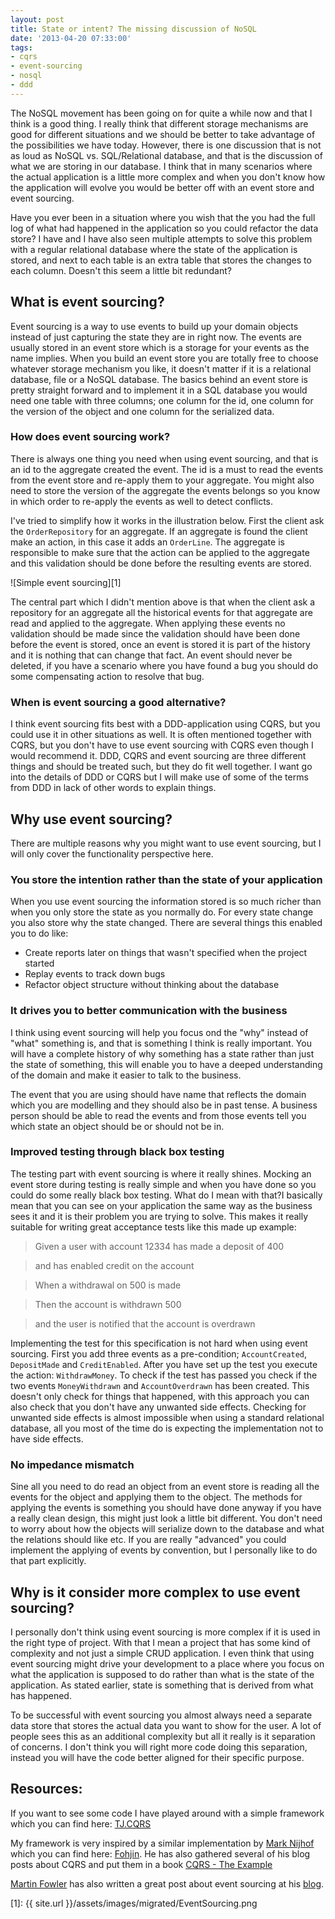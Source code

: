 ```yaml
---
layout: post
title: State or intent? The missing discussion of NoSQL
date: '2013-04-20 07:33:00'
tags:
- cqrs
- event-sourcing
- nosql
- ddd
---
```


The NoSQL movement has been going on for quite a while now and that I think is a good thing. I really think that different storage mechanisms are good for different situations and we should be better to take advantage of the possibilities we have today. However, there is one discussion that is not as loud as NoSQL vs. SQL/Relational database, and that is the discussion of what we are storing in our database. I think that in many scenarios where the actual application is a little more complex and when you don't know how the application will evolve you would be better off with an event store and event sourcing.

Have you ever been in a situation where you wish that the you had the full log of what had happened in the application so you could refactor the data store? I have and I have also seen multiple attempts to solve this problem with a regular relational database where the state of the application is stored, and next to each table is an extra table that stores the changes to each column. Doesn't this seem a little bit redundant?

## What is event sourcing?
Event sourcing is a way to use events to build up your domain objects instead of just capturing the state they are in right now. The events are usually stored in an event store which is a storage for your events as the name implies. When you build an event store you are totally free to choose whatever storage mechanism you like, it doesn't matter if it is a relational database, file or a NoSQL database. The basics behind an event store is pretty straight forward and to implement it in a SQL database you would need one table with three columns; one column for the id, one column for the version of the object and one column for the serialized data.

### How does event sourcing work?
There is always one thing you need when using event sourcing, and that is an id to the aggregate created the event. The id is a must to read the events from the event store and re-apply them to your aggregate. You might also need to store the version of the aggregate the events belongs so you know in which order to re-apply the events as well to detect conflicts.

I've tried to simplify how it works in the illustration below. First the client ask the `OrderRepository` for an aggregate. If an aggregate is found the client make an action, in this case it adds an `OrderLine`. The aggregate is responsible to make sure that the action can be applied to the aggregate and this validation should be done before the resulting events are stored.

![Simple event sourcing][1]

The central part which I didn't mention above is that when the client ask a repository for an aggregate all the historical events for that aggregate are read and applied to the aggregate. When applying these events no validation should be made since the validation should have been done before the event is stored, once an event is stored it is part of the history and it is nothing that can change that fact. An event should never be deleted, if you have a scenario where you have found a bug you should do some compensating action to resolve that bug.

### When is event sourcing a good alternative?
I think event sourcing fits best with a DDD-application using CQRS, but you could use it in other situations as well. It is often mentioned together with CQRS, but you don't have to use event sourcing with CQRS even though I would recommend it. DDD, CQRS and event sourcing are three different things and should be treated such, but they do fit well together. I want go into the details of DDD or CQRS but I will make use of some of the terms from DDD in lack of other words to explain things.

## Why use event sourcing?
There are multiple reasons why you might want to use event sourcing, but I will only cover the functionality perspective here.

### You store the intention rather than the state of your application
When you use event sourcing the information stored is so much richer than when you only store the state as you normally do. For every state change you also store why the state changed. There are several things this enabled you to do like:

 * Create reports later on things that wasn't specified when the project started
 * Replay events to track down bugs
 * Refactor object structure without thinking about the database

### It drives you to better communication with the business
I think using event sourcing will help you focus ond the "why" instead of "what" something is, and that is something I think is really important. You will have a complete history of why something has a state rather than just the state of something, this will enable you to have a deeped understanding of the domain and make it easier to talk to the business.

The event that you are using should have name that reflects the domain which you are modelling and they should also be in past tense. A business person should be able to read the events and from those events tell you which state an object should be or should not be in. 

### Improved testing through black box testing
The testing part with event sourcing is where it really shines. Mocking an event store during testing is really simple and when you have done so you could do some really black box testing. What do I mean with that?I basically mean that you can see on your application the same way as the business sees it and it is their problem you are trying to solve. This makes it really suitable for writing great acceptance tests like this  made up example:

> Given a user with account 12334 has made a deposit of 400

> and has enabled credit on the account

> When a withdrawal on 500 is made

> Then the account is withdrawn 500

> and the user is notified that the account is overdrawn

Implementing the test for this specification is not hard when using event sourcing. First you add three events as a pre-condition; `AccountCreated`, `DepositMade` and `CreditEnabled`. After you have set up the test you execute the action: `WithdrawMoney`. To check if the test has passed you check if the two events `MoneyWithdrawn` and `AccountOverdrawn` has been created. This doesn't only check for things that happened, with this approach you can also check that you don't have any unwanted side effects. Checking for unwanted side effects is almost impossible when using a standard relational database, all you most of the time do is expecting the implementation not to have side effects.

### No impedance mismatch
Sine all you need to do read an object from an event store is reading all the events for the object and applying them to the object. The methods for applying the events is something you should have done anyway if you have a really clean design, this might just look a little bit different. You don't need to worry about how the objects will serialize down to the database and what the relations should like etc. If you are really "advanced" you could implement the applying of events by convention, but I personally like to do that part explicitly.

## Why is it consider more complex to use event sourcing?
I personally don't think using event sourcing is more complex if it is used in the right type of project. With that I mean a project that has some kind of complexity and not just a simple CRUD application. I even think that using event sourcing might drive your development to a place where you focus on what the application is supposed to do rather than what is the state of the application. As stated earlier, state is something that is derived from what has happened.

To be successful with event sourcing you almost always need a separate data store that stores the actual data you want to show for the user. A lot of people sees this as an additional complexity but all it really is it separation of concerns. I don't think you will right more code doing this separation, instead you will have the code better aligned for their specific purpose.

## Resources:
If you want to see some code I have played around with a simple framework which you can find here: [TJ.CQRS](https://github.com/mastoj/TJ.CQRS)

My framework is very inspired by a similar implementation by [Mark Nijhof](http://cre8ivethought.com/blog) which you can find here: [Fohjin](https://github.com/MarkNijhof/Fohjin). He has also gathered several of his blog posts about CQRS and put them in a book [CQRS - The Example](https://leanpub.com/cqrs)

[Martin Fowler](http://martinfowler.com/) has also written a great post about event sourcing at his [blog](http://martinfowler.com/eaaDev/EventSourcing.html).


  [1]: {{ site.url }}/assets/images/migrated/EventSourcing.png
